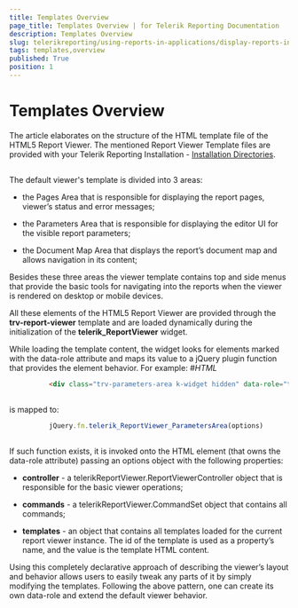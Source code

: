 ```yaml
---
title: Templates Overview
page_title: Templates Overview | for Telerik Reporting Documentation
description: Templates Overview
slug: telerikreporting/using-reports-in-applications/display-reports-in-applications/web-application/html5-report-viewer/customizing/styling-and-appearance/templates-overview
tags: templates,overview
published: True
position: 1
---
```


# Templates Overview



The article elaborates on the structure of the HTML template file of the HTML5 Report Viewer.
        The mentioned Report Viewer Template files are provided with your Telerik Reporting Installation -
        [Installation Directories](6E821131-83F3-45A4-BB6E-1530223D1E38#directories-and-asemblies).
      

## 

The default viewer's template is divided into 3 areas:

* the Pages Area that is responsible for displaying the report pages, viewer’s status and error messages;

* the Parameters Area that is responsible for displaying the editor UI for the visible report parameters;

* the Document Map Area that displays the report’s document map and allows navigation in its content;

Besides these three areas the viewer template contains top and side menus that provide the basic tools for navigating
          into the reports when the viewer is rendered on desktop or mobile devices.
        

All these elements of the HTML5 Report Viewer are provided through the __trv-report-viewer__
          template and are loaded dynamically during the initialization of the __telerik_ReportViewer__ widget.
        

While loading the template content, the widget looks for elements marked with the data-role attribute and maps its
          value to a jQuery plugin function that provides the element behavior. For example:
        #_HTML_

	
````html
          <div class="trv-parameters-area k-widget hidden" data-role="telerik_ReportViewer_ParametersArea"> … </div>
          
````



is mapped to:

	
````js
          jQuery.fn.telerik_ReportViewer_ParametersArea(options)
          
````



If such function exists, it is invoked onto the HTML element (that owns the data-role attribute) passing an options object with the following properties:
        

* __controller__ - a telerikReportViewer.ReportViewerController object that is responsible for the basic viewer operations;
            

* __commands__ - a telerikReportViewer.CommandSet object that contains all commands;
            

* __templates__ - an object that contains all templates loaded for the current report viewer instance.
              The id of the template is used as a property’s name, and the value is the template HTML content.
            

Using this completely declarative approach of describing the viewer’s layout and behavior allows users to easily tweak any parts of it
          by simply modifying the templates. Following the above pattern, one can create its own data-role and extend the default viewer behavior.
        
